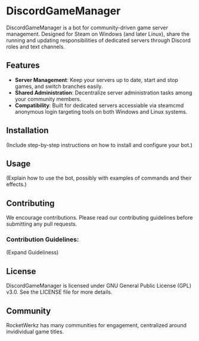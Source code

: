 # **DiscordGameManager**
DiscordGameManager is a bot for community-driven game server management. Designed for Steam on Windows (and later Linux), share the running and updating responsibilities of dedicated servers through Discord roles and text channels.

## **Features**

- **Server Management**: Keep your servers up to date, start and stop games, and switch branches easily.
- **Shared Administration**: Decentralize server administration tasks among your community members.
- **Compatibility**: Built for dedicated servers accessiable via steamcmd anonymous login targeting tools on both Windows and Linux systems.

## **Installation**

(Include step-by-step instructions on how to install and configure your bot.)

## **Usage**

(Explain how to use the bot, possibly with examples of commands and their effects.)

## **Contributing**

We encourage contributions. Please read our contributing guidelines before submitting any pull requests.

### **Contribution Guidelines:**

(Expand Guideliness)

## **License**

DiscordGameManager is licensed under GNU General Public License (GPL) v3.0. See the LICENSE file for more details.

## **Community**

RocketWerkz has many communities for engagement, centralized around invidividual game titles.
